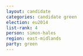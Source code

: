 ```yaml
---
layout: candidate
categories: candidate green
election: eu2014
list-rank: 4
person: simon-hales
region: east-midlands
party: green
---
```

